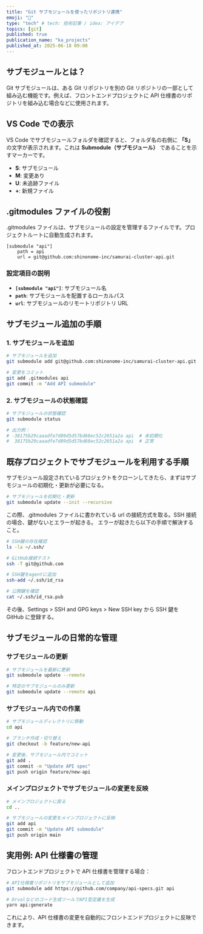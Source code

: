 ```yaml
---
title: "Git サブモジュールを使ったリポジトリ連携"
emoji: "🐡"
type: "tech" # tech: 技術記事 / idea: アイデア
topics: [git]
published: true
publication_name: "ka_projects"
published_at: 2025-06-18 09:00
---
```


## サブモジュールとは？

Git サブモジュールは、ある Git リポジトリを別の Git リポジトリの一部として組み込む機能です。例えば、フロントエンドプロジェクトに API 仕様書のリポジトリを組み込む場合などに使用されます。

## VS Code での表示

VS Code でサブモジュールフォルダを確認すると、フォルダ名の右側に **「S」** の文字が表示されます。これは **Submodule（サブモジュール）** であることを示すマーカーです。

- **S**: サブモジュール
- **M**: 変更あり
- **U**: 未追跡ファイル
- **+**: 新規ファイル

## .gitmodules ファイルの役割

.gitmodules ファイルは、サブモジュールの設定を管理するファイルです。プロジェクトルートに自動生成されます。

```properties
[submodule "api"]
    path = api
    url = git@github.com:shinonome-inc/samurai-cluster-api.git
```

### 設定項目の説明

- **`[submodule "api"]`**: サブモジュール名
- **`path`**: サブモジュールを配置するローカルパス
- **`url`**: サブモジュールのリモートリポジトリ URL

## サブモジュール追加の手順

### 1. サブモジュールを追加

```bash
# サブモジュールを追加
git submodule add git@github.com:shinonome-inc/samurai-cluster-api.git api

# 変更をコミット
git add .gitmodules api
git commit -m "Add API submodule"
```

### 2. サブモジュールの状態確認

```bash
# サブモジュールの状態確認
git submodule status

# 出力例：
# -38175b29caaadfe7d89d5d57bd68ec52c2651a2a api  # 未初期化
#  38175b29caaadfe7d89d5d57bd68ec52c2651a2a api  # 正常
```

## 既存プロジェクトでサブモジュールを利用する手順

サブモジュール設定されているプロジェクトをクローンしてきたら、まずはサブモジュールの初期化・更新が必要になる。

```bash
# サブモジュールを初期化・更新
git submodule update --init --recursive
```

この際、.gitmodules ファイルに書かれている url の接続方式を取る。SSH 接続の場合、鍵がないとエラーが起きる。
エラーが起きたら以下の手順で解決すること。

```bash
# SSH鍵の存在確認
ls -la ~/.ssh/

# GitHub接続テスト
ssh -T git@github.com

# SSH鍵をagentに追加
ssh-add ~/.ssh/id_rsa

# 公開鍵を確認
cat ~/.ssh/id_rsa.pub
```

その後、Settings > SSH and GPG keys > New SSH key から SSH 鍵を GitHub に登録する。

## サブモジュールの日常的な管理

### サブモジュールの更新

```bash
# サブモジュールを最新に更新
git submodule update --remote

# 特定のサブモジュールのみ更新
git submodule update --remote api
```

### サブモジュール内での作業

```bash
# サブモジュールディレクトリに移動
cd api

# ブランチ作成・切り替え
git checkout -b feature/new-api

# 変更後、サブモジュール内でコミット
git add .
git commit -m "Update API spec"
git push origin feature/new-api
```

### メインプロジェクトでサブモジュールの変更を反映

```bash
# メインプロジェクトに戻る
cd ..

# サブモジュールの変更をメインプロジェクトに反映
git add api
git commit -m "Update API submodule"
git push origin main
```

## 実用例: API 仕様書の管理

フロントエンドプロジェクトで API 仕様書を管理する場合：

```bash
# API仕様書リポジトリをサブモジュールとして追加
git submodule add https://github.com/company/api-specs.git api

# Orvalなどのコード生成ツールでAPI型定義を生成
yarn api:generate
```

これにより、API 仕様書の変更を自動的にフロントエンドプロジェクトに反映できます。
